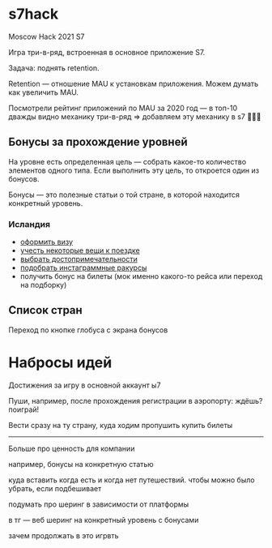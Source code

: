 # s7hack

Moscow Hack 2021 S7

Игра три-в-ряд, встроенная в основное приложение S7.

Задача: поднять retention. 

Retention — отношение MAU к установкам приложения. Можем думать как увеличить MAU.

Посмотрели рейтинг приложений по MAU за 2020 год — в топ-10 дважды видно механику три-в-ряд => добавляем эту механику в s7 🤷🏻‍♀️

## Бонусы за прохождение уровней

На уровне есть определенная цель — собрать какое-то количество элементов одного типа. Если выполнить эту цель, то откроется один из бонусов.

Бонусы — это полезные статьи о той стране, в которой находится конкретный уровень.

### Исландия
- [оформить визу](https://официальный-визовый-центр.москва/blog/kak-oformit-vizu-v-islandiyu-v-moskve-poshagovaya-instruktsiya/)
- [учесть некоторые вещи к поездке](https://mishka.travel/blog/index/node/id/3330-puteshestvie-v-islandiyu-jile-avia-avto/)
- [выбрать достопримечательности](https://www.onetwotrip.com/ru/blog/iceland/6-reasons-go-to-iceland/)
- [подобрать инстаграммные ракурсы](https://www.instagram.com/explore/tags/исландия/)
- получить бонус на билеты (мок именно какого-то рейса или переход на подборку)

## Список стран

Переход по кнопке глобуса с экрана бонусов


# Набросы идей

Достижения за игру в основной аккаунт ы7

Пуши, например, после прохождения регистрации в аэропорту: ждёшь? поиграй!

Вести сразу на ту страну, куда ходим пропушить купить билеты

____
Больше про ценность для компании

например, бонусы на конкретную статью

куда вставить когда есть и когда нет путешествий. чтобы можно было убрать, если подбешивает

подумать про шеринг в зависимости от платформы

в тг — веб шеринг на конкретный уровень с бонусами

зачем продолжать в это игрвть
